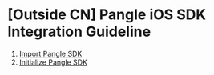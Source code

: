 # [Outside CN] Pangle iOS SDK Integration Guideline

1. [Import Pangle SDK](1_import_sdk.md)
2. [Initialize Pangle SDK](2_initialize_sdk.md)
